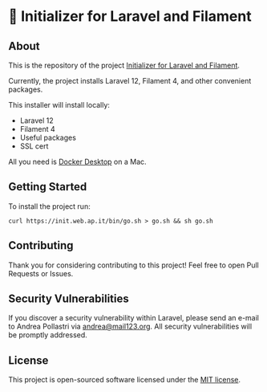 # 🚀 Initializer for Laravel and Filament

## About

This is the repository of the project [Initializer for Laravel and Filament](https://init.web.ap.it).

Currently, the project installs Laravel 12, Filament 4, and other convenient packages.

This installer will install locally:

- Laravel 12
- Filament 4
- Useful packages
- SSL cert

All you need is [Docker Desktop](https://www.docker.com/products/docker-desktop) on a Mac.

## Getting Started

To install the project run:

```
curl https://init.web.ap.it/bin/go.sh > go.sh && sh go.sh
```

## Contributing

Thank you for considering contributing to this project! Feel free to open Pull Requests or Issues.

## Security Vulnerabilities

If you discover a security vulnerability within Laravel, please send an e-mail to Andrea Pollastri via [andrea@mail123.org](mailto:andrea@mail123.org). All security vulnerabilities will be promptly addressed.

## License

This project is open-sourced software licensed under the [MIT license](https://opensource.org/licenses/MIT).
